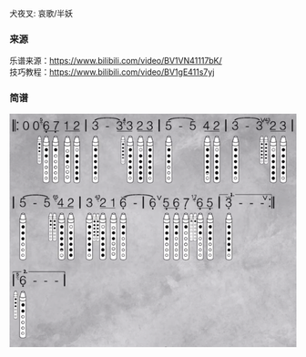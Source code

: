 
犬夜叉: 哀歌/半妖


### 来源
乐谱来源：https://www.bilibili.com/video/BV1VN41117bK/   
技巧教程：https://www.bilibili.com/video/BV1gE411s7yj  


### 简谱
![Inuyasha](WebSource/Inuyasha.png)


